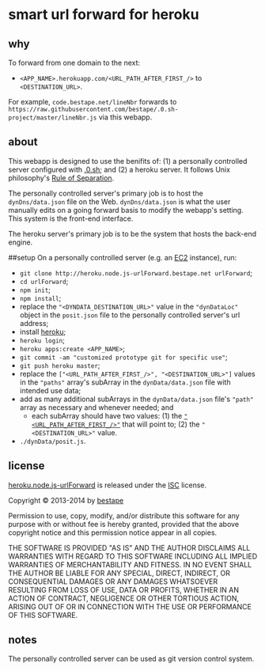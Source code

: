 # smart url forward for heroku
## why
To forward from one domain to the next: 
* `<APP_NAME>.herokuapp.com/<URL_PATH_AFTER_FIRST_/>` to `<DESTINATION_URL>`.

For example, `code.bestape.net/lineNbr` forwards to `https://raw.githubusercontent.com/bestape/.0.sh-project/master/lineNbr.js` via this webapp. 

## about
This webapp is designed to use the benifits of: (1) a personally controlled server configured with [.0.sh](http://0.sh.bestape.net); and (2) a heroku server. It follows Unix philosophy's [Rule of Separation](https://en.wikipedia.org/wiki/Unix_philosophy#Eric_Raymond.E2.80.99s_17_Unix_Rules). 

The personally controlled server's primary job is to host the `dynDns/data.json` file on the Web. `dynDns/data.json` is what the user manually edits on a going forward basis to modify the webapp's setting. This system is the front-end interface.  

The heroku server's primary job is to be the system that hosts the back-end engine. 

##setup
On a personally controlled server (e.g. an [EC2](https://aws.amazon.com/ec2) instance), run:
* `git clone http://heroku.node.js-urlForward.bestape.net urlForward`;
* `cd urlForward`;
* `npm init`;
* `npm install`;
* replace the `"<DYNDATA_DESTINATION_URL>"` value in the `"dynDataLoc"` object in the `posit.json` file to the personally controlled server's url address;
* install [heroku](https://toolbelt.heroku.com);
* `heroku login`;
* `heroku apps:create <APP_NAME>`;
* `git commit -am "customized prototype git for specific use"`;
* `git push heroku master`;
* replace the `["<URL_PATH_AFTER_FIRST_/>", "<DESTINATION_URL>"]` values in the `"paths"` array's subArray in the `dynData/data.json` file with intended use data;
* add as many additional subArrays in the `dynData/data.json` file's `"path"` array as necessary and whenever needed; and
  * each subArray should have two values: (1) the [`"<URL_PATH_AFTER_FIRST_/>"`](https://en.wikipedia.org/wiki/URI_scheme#Examples) that will point to; (2) the `"<DESTINATION_URL>"` value.
* `./dynData/posit.js`.

## license
[heroku.node.js-urlForward](http://heroku.node.js-urlForward.bestape.net) is released under the [ISC](http://www.isc.org/downloads/software-support-policy/isc-license) license.

Copyright &copy; 2013-2014 by [bestape](mailto:heroku.node.js-urlForward@bestape.net) 

Permission to use, copy, modify, and/or distribute this software for any purpose with or without fee is hereby granted, provided that the above copyright notice and this permission notice appear in all copies.

THE SOFTWARE IS PROVIDED "AS IS" AND THE AUTHOR DISCLAIMS ALL WARRANTIES WITH REGARD TO THIS SOFTWARE INCLUDING ALL IMPLIED WARRANTIES OF MERCHANTABILITY AND FITNESS. IN NO EVENT SHALL THE AUTHOR BE LIABLE FOR ANY SPECIAL, DIRECT, INDIRECT, OR CONSEQUENTIAL DAMAGES OR ANY DAMAGES WHATSOEVER RESULTING FROM LOSS OF USE, DATA OR PROFITS, WHETHER IN AN ACTION OF CONTRACT, NEGLIGENCE OR OTHER TORTIOUS ACTION, ARISING OUT OF OR IN CONNECTION WITH THE USE OR PERFORMANCE OF THIS SOFTWARE.

## notes
The personally controlled server can be used as git version control system. 